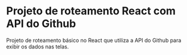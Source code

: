 # Projeto de roteamento React com API do Github
Projeto de roteamento básico no React que utiliza a API do Github para exibir os dados nas telas.
